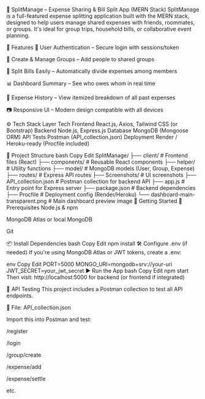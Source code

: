 💸 SplitManage – Expense Sharing & Bill Split App (MERN Stack)
SplitManage is a full-featured expense splitting application built with the MERN stack, designed to help users manage shared expenses with friends, roommates, or groups. It's ideal for group trips, household bills, or collaborative event planning.

📌 Features
👤 User Authentication – Secure login with sessions/token

👥 Create & Manage Groups – Add people to shared groups

💸 Split Bills Easily – Automatically divide expenses among members

📊 Dashboard Summary – See who owes whom in real time

🧾 Expense History – View itemized breakdown of all past expenses

📷 Responsive UI – Modern design compatible with all devices

⚙️ Tech Stack
Layer	Tech
Frontend	React.js, Axios, Tailwind CSS (or Bootstrap)
Backend	Node.js, Express.js
Database	MongoDB (Mongoose ORM)
API Tests	Postman (API_collection.json)
Deployment	Render / Heroku-ready (Procfile included)

📁 Project Structure
bash
Copy
Edit
SplitManage/
├── client/                     # Frontend files (React)
├── components/                 # Reusable React components
├── helper/                     # Utility functions
├── model/                      # MongoDB models (User, Group, Expense)
├── routes/                     # Express API routes
├── Screenshots/               # UI screenshots
├── API_collection.json         # Postman collection for backend API
├── app.js                      # Entry point for Express server
├── package.json                # Backend dependencies
├── Procfile                    # Deployment config (Render/Heroku)
└── dashboard-main-transparent.png  # Main dashboard preview image
🚀 Getting Started
🔧 Prerequisites
Node.js & npm

MongoDB Atlas or local MongoDB

Git

📦 Install Dependencies
bash
Copy
Edit
npm install
🛠️ Configure .env (if needed)
If you're using MongoDB Atlas or JWT tokens, create a .env:

env
Copy
Edit
PORT=5000
MONGO_URI=mongodb+srv://your-uri
JWT_SECRET=your_jwt_secret
▶️ Run the App
bash
Copy
Edit
npm start
Then visit:
http://localhost:5000 for backend (or frontend if integrated)

🧪 API Testing
This project includes a Postman collection to test all API endpoints.

📂 File: API_collection.json

Import this into Postman and test:

/register

/login

/group/create

/expense/add

/expense/settle

etc.

